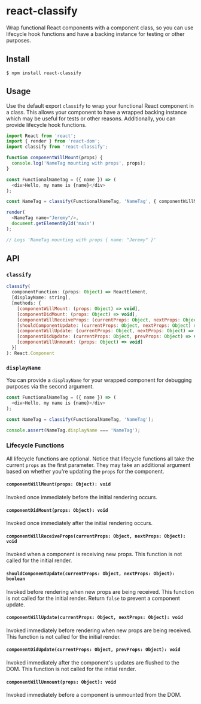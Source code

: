 # react-classify

Wrap functional React components with a component class, so you can use
lifecycle hook functions and have a backing instance for testing or other
purposes.

## Install

    $ npm install react-classify

## Usage

Use the default export `classify` to wrap your functional React component in a
class. This allows your component to have a wrapped backing instance which may
be useful for tests or other reasons. Additionally, you can provide lifecycle
hook functions.

```js
import React from 'react';
import { render } from 'react-dom';
import classify from 'react-classify';

function componentWillMount(props) {
  console.log('NameTag mounting with props', props);
}

const FunctionalNameTag = ({ name }) => (
  <div>Hello, my name is {name}</div>
);

const NameTag = classify(FunctionalNameTag, 'NameTag', { componentWillMount });

render(
  <NameTag name="Jeremy"/>,
  document.getElementById('main')
);

// Logs 'NameTag mounting with props { name: "Jeremy" }'
```

## API

### `classify`

```js
classify(
  componentFunction: (props: Object) => ReactElement,
  [displayName: string],
  [methods: {
    [componentWillMount: (props: Object) => void],
    [componentDidMount: (props: Object) => void],
    [componentWillReceiveProps: (currentProps: Object, nextProps: Object) => void],
    [shouldComponentUpdate: (currentProps: Object, nextProps: Object) => boolean],
    [componentWillUpdate: (currentProps: Object, nextProps: Object) => void],
    [componentDidUpdate: (currentProps: Object, prevProps: Object) => void],
    [componentWillUnmount: (props: Object) => void]
  }]
): React.Component
```

### `displayName`

You can provide a `displayName` for your wrapped component for debugging
purposes via the second argument.

```js
const FunctionalNameTag = ({ name }) => (
  <div>Hello, my name is {name}</div>
);

const NameTag = classify(FunctionalNameTag, 'NameTag');

console.assert(NameTag.displayName === 'NameTag');
```

### Lifecycle Functions

All lifecycle functions are optional. Notice that lifecycle functions all take
the current `props` as the first parameter. They may take an additional argument
based on whether you're updating the `props` for the component.


#### `componentWillMount(props: Object): void`

Invoked once immediately before the initial rendering occurs.

#### `componentDidMount(props: Object): void`

Invoked once immediately after the initial rendering occurs.

#### `componentWillReceiveProps(currentProps: Object, nextProps: Object): void`

Invoked when a component is receiving new props. This function is not called for
the initial render.

#### `shouldComponentUpdate(currentProps: Object, nextProps: Object): boolean`

Invoked before rendering when new props are being received. This function is not
called for the initial render. Return `false` to prevent a component update.

#### `componentWillUpdate(currentProps: Object, nextProps: Object): void`

Invoked immediately before rendering when new props are being received. This
function is not called for the initial render.

#### `componentDidUpdate(currentProps: Object, prevProps: Object): void`

Invoked immediately after the component's updates are flushed to the DOM. This
function is not called for the initial render.

#### `componentWillUnmount(props: Object): void`

Invoked immediately before a component is unmounted from the DOM.
